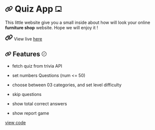 # <img with="20px" height="20px" src="./link-solid.svg"/> Quiz App <span></span> <img with="20px" height="20px" src="./chalkboard-solid.svg"/>

This little website give you a small inside about how will look your online **furniture shop** website. Hope we will enjoy it !

<img with="20px" height="20px" src="./link-solid.svg"/> View live [here](https://beinrain06.github.io/To-Do-List/)

## <img with="16px" margin-right="0.15rem" height="16px" src="./link-solid.svg"/> Features <span > </span> <img with="16px"  position="relative" left="2rem" height="16px" src="./patch-check.svg"/>

- fetch quiz from trivia API
  >
- set numbers Questions (num <= 50)
  >
- choose between 03 categories, and set level difficulty
  >
- skip questions
  >
- show total correct answers
  >
- show report game

[view code](https://github.com/BeinRain06/quiz-app.git)
